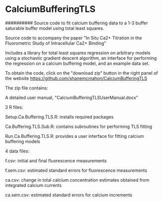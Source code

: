 CalciumBufferingTLS
===================
##########
Source code to fit calcium buffering data to a 1-3 buffer saturable buffer model using total least squares.

Source code to accompany the paper "In Situ Ca2+ Titration in the Fluorometric Study of Intracellular Ca2+ Binding"

Includes a library for total least squares regression on arbitrary models using a stochastic gradient descent algorithm, an interface for performing the regression on a calcium buffering model, and an example data set.

To obtain the code, click on the "download zip" button in the right panel of the website https://github.com/shanemcmahon/CalciumBufferingTLS

The zip file contains:

A detailed user manual, "CalciumBufferingTLSUserManual.docx"

3 R files:

Setup.Ca.Buffering.TLS.R: installs required packages

Ca.Buffering.TLS.Sub.R: contains subroutines for performing TLS fitting

Run.Ca.Buffering.TLS.R: provides a user interface for fitting calcium buffering models

4 data files:

f.csv: initial and final fluorescence measurements

f.sem.csv: estimated standard errors for fluorescence measurements

ca.csv: change in total calcium concentration estimates obtained from integrated calcium currents

ca.sem.csv: estimated standard errors for calcium increments
